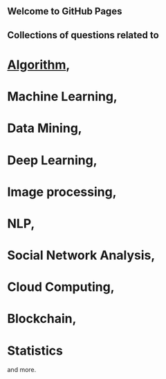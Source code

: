 ## Welcome to GitHub Pages
## Collections of questions related to 
# [Algorithm](/algorithm), 
# Machine Learning, 
# Data Mining, 
# Deep Learning, 
# Image processing, 
# NLP, 
# Social Network Analysis, 
# Cloud Computing, 
# Blockchain, 
# Statistics 
and more. 

